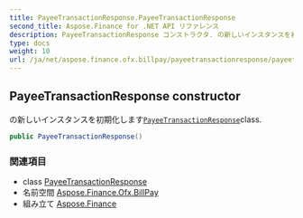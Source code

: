 ```yaml
---
title: PayeeTransactionResponse.PayeeTransactionResponse
second_title: Aspose.Finance for .NET API リファレンス
description: PayeeTransactionResponse コンストラクタ. の新しいインスタンスを初期化しますPayeeTransactionResponseclass.
type: docs
weight: 10
url: /ja/net/aspose.finance.ofx.billpay/payeetransactionresponse/payeetransactionresponse/
---
```

## PayeeTransactionResponse constructor

の新しいインスタンスを初期化します[`PayeeTransactionResponse`](../)class.

```csharp
public PayeeTransactionResponse()
```

### 関連項目

* class [PayeeTransactionResponse](../)
* 名前空間 [Aspose.Finance.Ofx.BillPay](../../payeetransactionresponse/)
* 組み立て [Aspose.Finance](../../../)


